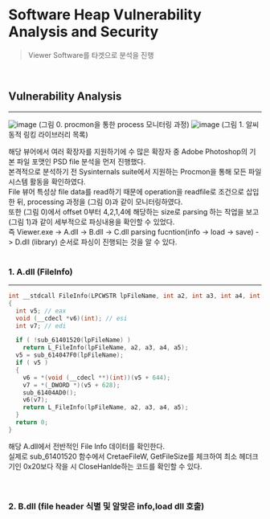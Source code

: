 # Software Heap Vulnerability Analysis and Security

> Viewer Software를 타겟으로 분석을 진행
<br>

## Vulnerability Analysis
---

![image](https://github.com/Gyeongje/Data-Analysis-Capstone/assets/31283542/925ce784-1ad0-4346-ac03-12761ecdd8ad)
(그림 0. procmon을 통한 process 모니터링 과정)
![image](https://github.com/Gyeongje/Data-Analysis-Capstone/assets/31283542/f05f4856-d671-47f6-8e08-4b688815f93e)
(그림 1. 알씨 동적 링킹 라이브러리 목록)

해당 뷰어에서 여러 확장자를 지원하기에 수 많은 확장자 중 Adobe Photoshop의 기본 파일 포맷인 PSD file 분석을 먼저 진행했다.  
본격적으로 분석하기 전 Sysinternals suite에서 지원하는 Procmon을 통해 모든 파일 시스템 활동을 확인하였다.  
File 뷰어 특성상 file data를 read하기 때문에 operation을 readfile로 조건으로 삽입한 뒤, processing 과정을 (그림 0)과 같이 모니터링하였다.  
또한 (그림 0)에서 offset 0부터 4,2,1,4에 해당하는 size로 parsing 하는 작업을 보고 (그림 1)과 같이 세부적으로 파싱내용을 확인할 수 있었다.   
즉 Viewer.exe → A.dll → B.dll -> C.dll parsing fucntion(info -> load -> save) -> D.dll (library) 순서로 파싱이 진행되는 것을 알 수 있다.
<br><br>


### 1. A.dll (FileInfo)
---
``` c++
int __stdcall FileInfo(LPCWSTR lpFileName, int a2, int a3, int a4, int a5)
{
  int v5; // eax
  void (__cdecl *v6)(int); // esi
  int v7; // edi

  if ( !sub_61401520(lpFileName) )
    return L_FileInfo(lpFileName, a2, a3, a4, a5);
  v5 = sub_614047F0(lpFileName);
  if ( v5 )
  {
    v6 = *(void (__cdecl **)(int))(v5 + 644);
    v7 = *(_DWORD *)(v5 + 628);
    sub_61404AD0();
    v6(v7);
    return L_FileInfo(lpFileName, a2, a3, a4, a5);
  }
  return 0;
}
```
해당 A.dll에서 전반적인 File Info 데이터를 확인한다.  
실제로 sub_61401520 함수에서 CretaeFileW, GetFileSize를 체크하여 최소 헤더크기인 0x20보다 작을 시 CloseHanlde하는 코드를 확인할 수 있다.  
<br><br>

### 2. B.dll (file header 식별 및 알맞은 info,load dll 호출)
